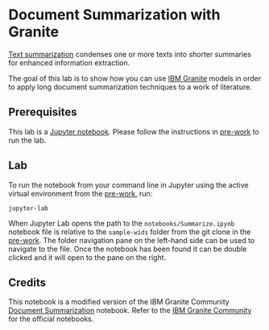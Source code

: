 # Document Summarization with Granite

[Text summarization](https://www.ibm.com/topics/text-summarization) condenses one or more texts into shorter summaries for enhanced information extraction.

The goal of this lab is to show how you can use [IBM Granite](https://www.ibm.com/granite/docs/models/granite/) models in order to apply long document summarization techniques to a work of literature.

## Prerequisites

This lab is a [Jupyter notebook](https://jupyter.org/). Please follow the instructions in [pre-work](../pre-work/readme.md) to run the lab.

## Lab

To run the notebook from your command line in Jupyter using the active virtual environment from the [pre-work](../pre-work/README.md#install-jupyter), run:

```shell
jupyter-lab
```

When Jupyter Lab opens the path to the `notebooks/Summarize.ipynb` notebook file is relative to the `sample-wids` folder from the git clone in the [pre-work](../pre-work/README.md#clone-the-granite-workshop-repository). The folder navigation pane on the left-hand side can be used to navigate to the file. Once the notebook has been found it can be double clicked and it will open to the pane on the right. 

## Credits

This notebook is a modified version of the IBM Granite Community [Document Summarization](https://github.com/ibm-granite-community/granite-snack-cookbook/blob/main/recipes/Summarize/Summarize.ipynb) notebook. Refer to the [IBM Granite Community](https://github.com/ibm-granite-community) for the official notebooks.
